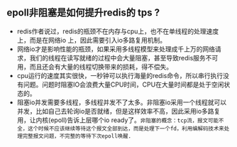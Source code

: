 ## epoll非阻塞是如何提升redis的 tps ?
- redis作者说过，redis的瓶颈不在内存与cpu上，也不在单线程的处理速度上，而是在网络io 上，因此需要引入io多路复用机制。
- 网络io才是影响性能的瓶颈，如果采用多线程模型来处理成千上万的网络请求，我们的线程在读写就绪的过程中会大量阻塞，甚至导致redis服务不可用，而且还会有大量的线程切换带来的损耗，得不偿失。
- cpu运行的速度其实很快，一秒钟可以执行海量的redis命令，所以串行执行没有问题。问题时阻塞IO会浪费大量CPU时间，CPU在大量时间都是处于空闲状态的。
- 阻塞io并发需要多线程，多线程并发不了太多。非阻塞io采用一个线程就可以并发，比如自己去轮询io是否就绪，但是这样效率不高，因此采用io多路复用，让内核(epoll)告诉上层哪个io ready了。```非阻塞的概念：tcp流，报文可能不全，这个时候不应该继续等待这个报文全部到达，而是处理下一个fd，利用编解码技术来处理完整报文问题，不完整的等待下次epoll唤醒.```

## 